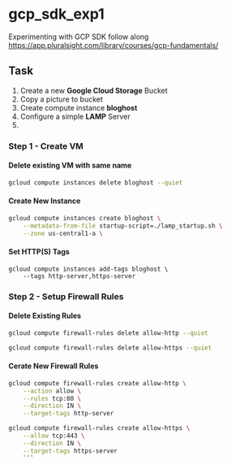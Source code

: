 # gcp_sdk_exp1
Experimenting with GCP SDK follow along https://app.pluralsight.com/library/courses/gcp-fundamentals/ 

## Task
1. Create a new **Google Cloud Storage** Bucket
1. Copy a picture to bucket
1. Create compute instance **bloghost**
1. Configure a simple **LAMP** Server
1. 

### Step 1 - Create VM
#### Delete existing VM with same name

```bash
gcloud compute instances delete bloghost --quiet
```

#### Create New Instance 

```bash
gcloud compute instances create bloghost \
    --metadata-from-file startup-script=./lamp_startup.sh \
    --zone us-central1-a \
```

#### Set  HTTP(S) Tags

```
gcloud compute instances add-tags bloghost \
    --tags http-server,https-server
```

### Step 2 - Setup Firewall Rules
#### Delete Existing Rules 

```bash
gcloud compute firewall-rules delete allow-http --quiet
```

```bash
gcloud compute firewall-rules delete allow-https --quiet
```

#### Cerate New Firewall Rules 

```bash
gcloud compute firewall-rules create allow-http \
    --action allow \
    --rules tcp:80 \
    --direction IN \
    --target-tags http-server
```

```bash
gcloud compute firewall-rules create allow-https \
    --allow tcp:443 \
    --direction IN \
    --target-tags https-server
    ```    